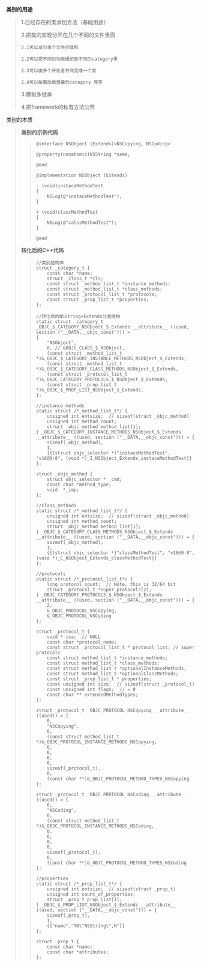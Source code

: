 **类别的用途**

> 1.已经存在的类添加方法（基础用途）
>
> 2.把类的实现分开在几个不同的文件里面
>
> ```
> 2.1可以减少单个文件的体积
>
> 2.2可以把不同的功能组织到不同的category里
>
> 2.3可以由多个开发者共同完成一个类
>
> 2.4可以按需加载想要的category 等等
> ```
>
> 3.模拟多继承
>
> 4.把framework的私有方法公开

类别的本质

> **类别的示例代码**
>
> > ```
> > @interface NSObject (Extends)<NSCopying, NSCoding>
> >
> > @property(nonatomic)NSString *name;
> >
> > @end
> >
> > @implementation NSObject (Extends)
> >
> > - (void)instaceMethodTest
> > {
> >     NSLog(@"instaceMethodTest");
> > }
> >
> > + (void)classMethodTest
> > {
> >     NSLog(@"calssMethodTest");
> > }
> >
> > @end
> > ```
>
> **转化后的C++代码**
>
> > ```
> > //类别结构体
> > struct _category_t {
> >     const char *name;
> >     struct _class_t *cls;
> >     const struct _method_list_t *instance_methods;
> >     const struct _method_list_t *class_methods;
> >     const struct _protocol_list_t *protocols;
> >     const struct _prop_list_t *properties;
> > };
> >
> > //转化后的NSString+Extends分类结构
> > static struct _category_t _OBJC_$_CATEGORY_NSObject_$_Extends __attribute__ ((used, section ("__DATA,__objc_const"))) = 
> > {
> >     "NSObject",
> >     0, // &OBJC_CLASS_$_NSObject,
> >     (const struct _method_list_t *)&_OBJC_$_CATEGORY_INSTANCE_METHODS_NSObject_$_Extends,
> >     (const struct _method_list_t *)&_OBJC_$_CATEGORY_CLASS_METHODS_NSObject_$_Extends,
> >     (const struct _protocol_list_t *)&_OBJC_CATEGORY_PROTOCOLS_$_NSObject_$_Extends,
> >     (const struct _prop_list_t *)&_OBJC_$_PROP_LIST_NSObject_$_Extends,
> > };
> >
> > //instance_methods
> > static struct /*_method_list_t*/ {
> >     unsigned int entsize;  // sizeof(struct _objc_method)
> >     unsigned int method_count;
> >     struct _objc_method method_list[1];
> > } _OBJC_$_CATEGORY_INSTANCE_METHODS_NSObject_$_Extends __attribute__ ((used, section ("__DATA,__objc_const"))) = {
> >     sizeof(_objc_method),
> >     1,
> >     {{(struct objc_selector *)"instaceMethodTest", "v16@0:8", (void *)_I_NSObject_Extends_instaceMethodTest}}
> > };
> >
> > struct _objc_method {
> >     struct objc_selector * _cmd;
> >     const char *method_type;
> >     void  *_imp;
> > };
> >
> > //class_methods
> > static struct /*_method_list_t*/ {
> >     unsigned int entsize;  // sizeof(struct _objc_method)
> >     unsigned int method_count;
> >     struct _objc_method method_list[1];
> > } _OBJC_$_CATEGORY_CLASS_METHODS_NSObject_$_Extends __attribute__ ((used, section ("__DATA,__objc_const"))) = {
> >     sizeof(_objc_method),
> >     1,
> >     {{(struct objc_selector *)"classMethodTest", "v16@0:8", (void *)_C_NSObject_Extends_classMethodTest}}
> > };
> >
> > //protocols
> > static struct /*_protocol_list_t*/ {
> >     long protocol_count;  // Note, this is 32/64 bit
> >     struct _protocol_t *super_protocols[2];
> > } _OBJC_CATEGORY_PROTOCOLS_$_NSObject_$_Extends __attribute__ ((used, section ("__DATA,__objc_const"))) = {
> >     2,
> >     &_OBJC_PROTOCOL_NSCopying,
> >     &_OBJC_PROTOCOL_NSCoding
> > };
> >
> > struct _protocol_t {
> >     void * isa;  // NULL
> >     const char *protocol_name;
> >     const struct _protocol_list_t * protocol_list; // super protocols
> >     const struct method_list_t *instance_methods;
> >     const struct method_list_t *class_methods;
> >     const struct method_list_t *optionalInstanceMethods;
> >     const struct method_list_t *optionalClassMethods;
> >     const struct _prop_list_t * properties;
> >     const unsigned int size;  // sizeof(struct _protocol_t)
> >     const unsigned int flags;  // = 0
> >     const char ** extendedMethodTypes;
> > };
> >
> > struct _protocol_t _OBJC_PROTOCOL_NSCopying __attribute__ ((used)) = {
> >     0,
> >     "NSCopying",
> >     0,
> >     (const struct method_list_t *)&_OBJC_PROTOCOL_INSTANCE_METHODS_NSCopying,
> >     0,
> >     0,
> >     0,
> >     0,
> >     sizeof(_protocol_t),
> >     0,
> >     (const char **)&_OBJC_PROTOCOL_METHOD_TYPES_NSCopying
> > };
> >
> > struct _protocol_t _OBJC_PROTOCOL_NSCoding __attribute__ ((used)) = {
> >     0,
> >     "NSCoding",
> >     0,
> >     (const struct method_list_t *)&_OBJC_PROTOCOL_INSTANCE_METHODS_NSCoding,
> >     0,
> >     0,
> >     0,
> >     0,
> >     sizeof(_protocol_t),
> >     0,
> >     (const char **)&_OBJC_PROTOCOL_METHOD_TYPES_NSCoding
> > };
> >
> > //properties
> > static struct /*_prop_list_t*/ {
> >     unsigned int entsize;  // sizeof(struct _prop_t)
> >     unsigned int count_of_properties;
> >     struct _prop_t prop_list[1];
> > } _OBJC_$_PROP_LIST_NSObject_$_Extends __attribute__ ((used, section ("__DATA,__objc_const"))) = {
> >     sizeof(_prop_t),
> >     1,
> >     {{"name","T@\"NSString\",N"}}
> > };
> >
> > struct _prop_t {
> >     const char *name;
> >     const char *attributes;
> > };
> > ```



